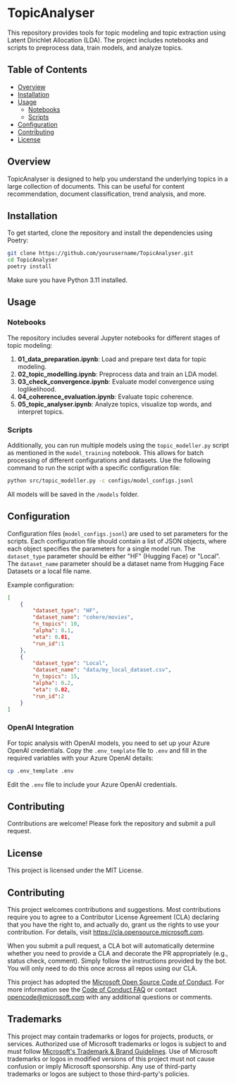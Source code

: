 # TopicAnalyser

This repository provides tools for topic modeling and topic extraction using Latent Dirichlet Allocation (LDA). The project includes notebooks and scripts to preprocess data, train models, and analyze topics.

## Table of Contents

- [Overview](#overview)
- [Installation](#installation)
- [Usage](#usage)
  - [Notebooks](#notebooks)
  - [Scripts](#scripts)
- [Configuration](#configuration)
- [Contributing](#contributing)
- [License](#license)

## Overview

TopicAnalyser is designed to help you understand the underlying topics in a large collection of documents. This can be useful for content recommendation, document classification, trend analysis, and more.

## Installation

To get started, clone the repository and install the dependencies using Poetry:

```bash
git clone https://github.com/yourusername/TopicAnalyser.git
cd TopicAnalyser
poetry install
```

Make sure you have Python 3.11 installed.

## Usage

### Notebooks

The repository includes several Jupyter notebooks for different stages of topic modeling:
1. **01_data_preparation.ipynb**: Load and prepare text data for topic modeling.
2. **02_topic_modelling.ipynb**: Preprocess data and train an LDA model.
3. **03_check_convergence.ipynb**: Evaluate model convergence using loglikelihood.
4. **04_coherence_evaluation.ipynb**: Evaluate topic coherence.
5. **05_topic_analyser.ipynb**: Analyze topics, visualize top words, and interpret topics.

### Scripts

Additionally, you can run multiple models using the `topic_modeller.py` script as mentioned in the `model_training` notebook. This allows for batch processing of different configurations and datasets. Use the following command to run the script with a specific configuration file:

```bash
python src/topic_modeller.py -c configs/model_configs.jsonl     
```

All models will be saved in the `/models` folder.

## Configuration

Configuration files (`model_configs.jsonl`) are used to set parameters for the scripts. Each configuration file should contain a list of JSON objects, where each object specifies the parameters for a single model run. The `dataset_type` parameter should be either "HF" (Hugging Face) or "Local". The `dataset_name` parameter should be a dataset name from Hugging Face Datasets or a local file name.

Example configuration:

```json
[
    {
        "dataset_type": "HF",
        "dataset_name": "cohere/movies",
        "n_topics": 10,
        "alpha": 0.1,
        "eta": 0.01,
        "run_id":1
    },
    {
        "dataset_type": "Local",
        "dataset_name": "data/my_local_dataset.csv",
        "n_topics": 15,
        "alpha": 0.2,
        "eta": 0.02,
        "run_id":2
    }
]
```

### OpenAI Integration

For topic analysis with OpenAI models, you need to set up your Azure OpenAI credentials. Copy the `.env_template` file to `.env` and fill in the required variables with your Azure OpenAI details:

```bash
cp .env_template .env
```

Edit the `.env` file to include your Azure OpenAI credentials.


## Contributing

Contributions are welcome! Please fork the repository and submit a pull request.

## License

This project is licensed under the MIT License.


## Contributing

This project welcomes contributions and suggestions.  Most contributions require you to agree to a
Contributor License Agreement (CLA) declaring that you have the right to, and actually do, grant us
the rights to use your contribution. For details, visit https://cla.opensource.microsoft.com.

When you submit a pull request, a CLA bot will automatically determine whether you need to provide
a CLA and decorate the PR appropriately (e.g., status check, comment). Simply follow the instructions
provided by the bot. You will only need to do this once across all repos using our CLA.

This project has adopted the [Microsoft Open Source Code of Conduct](https://opensource.microsoft.com/codeofconduct/).
For more information see the [Code of Conduct FAQ](https://opensource.microsoft.com/codeofconduct/faq/) or
contact [opencode@microsoft.com](mailto:opencode@microsoft.com) with any additional questions or comments.

## Trademarks

This project may contain trademarks or logos for projects, products, or services. Authorized use of Microsoft 
trademarks or logos is subject to and must follow 
[Microsoft's Trademark & Brand Guidelines](https://www.microsoft.com/en-us/legal/intellectualproperty/trademarks/usage/general).
Use of Microsoft trademarks or logos in modified versions of this project must not cause confusion or imply Microsoft sponsorship.
Any use of third-party trademarks or logos are subject to those third-party's policies.
